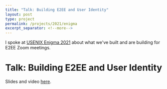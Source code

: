 ```yaml
---
title: "Talk: Building E2EE and User Identity"
layout: post
type: project
permalink: /projects/2021/enigma
excerpt_separator: <!--more-->
---
```


I spoke at [USENIX Enigma 2021](https://www.usenix.org/conference/enigma2021) about what we've built and are building for E2EE Zoom meetings.

<!--more-->

# Talk: Building E2EE and User Identity

Slides and video [here](https://www.usenix.org/conference/enigma2021/presentation/mou).

